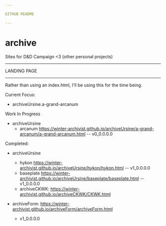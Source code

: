 ```yaml
---

GITHUB README

---
```


# archive

Sites for D&D Campaign <3 (other personal projects)

---

LANDING PAGE

---

Rather than using an index.html, I'll be using this for the time being.

Current Focus: 
* archiveUrsine.a-grand-arcanum

Work In Progress
* archiveUrsine
  - arcanum https://winter-archivist.github.io/archiveUrsine/a-grand-arcanum/a-grand-arcanum.html
    -- v0_0.0.0.0

Completed:
* archiveUrsine
  - hykon https://winter-archivist.github.io/archiveUrsine/hykon/hykon.html
    -- v1_0.0.0.0
  - baseplate https://winter-archivist.github.io/archiveUrsine/baseplate/baseplate.html
    -- v1_0.0.0.0
  - archiveCKWK: https://winter-archivist.github.io/archiveCKWK/CKWK.html

* archiveForm: https://winter-archivist.github.io/archiveForm/archiveForm.html
  - v1_0.0.0.0